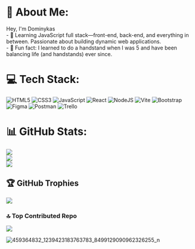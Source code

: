 # 💫 About Me:
Hey, I'm Dominykas<br>- 🌱 Learning JavaScript full stack—front-end, back-end, and everything in between. Passionate about building dynamic web applications.<br>- 🤸 Fun fact: I learned to do a handstand when I was 5 and have been balancing life (and handstands) ever since.

# 💻 Tech Stack:
![HTML5](https://img.shields.io/badge/html5-%23E34F26.svg?style=for-the-badge&logo=html5&logoColor=white) ![CSS3](https://img.shields.io/badge/css3-%231572B6.svg?style=for-the-badge&logo=css3&logoColor=white) ![JavaScript](https://img.shields.io/badge/javascript-%23323330.svg?style=for-the-badge&logo=javascript&logoColor=%23F7DF1E) ![React](https://img.shields.io/badge/react-%2320232a.svg?style=for-the-badge&logo=react&logoColor=%2361DAFB) ![NodeJS](https://img.shields.io/badge/node.js-6DA55F?style=for-the-badge&logo=node.js&logoColor=white) ![Vite](https://img.shields.io/badge/vite-%23646CFF.svg?style=for-the-badge&logo=vite&logoColor=white) ![Bootstrap](https://img.shields.io/badge/bootstrap-%238511FA.svg?style=for-the-badge&logo=bootstrap&logoColor=white) ![Figma](https://img.shields.io/badge/figma-%23F24E1E.svg?style=for-the-badge&logo=figma&logoColor=white) ![Postman](https://img.shields.io/badge/Postman-FF6C37?style=for-the-badge&logo=postman&logoColor=white) ![Trello](https://img.shields.io/badge/Trello-%23026AA7.svg?style=for-the-badge&logo=Trello&logoColor=white)
# 📊 GitHub Stats:

![](https://github-readme-stats.vercel.app/api?username=Kruminas&theme=radical&hide_border=false&include_all_commits=true&count_private=false)<br/>
![](https://github-readme-streak-stats.herokuapp.com/?user=Kruminas&theme=radical&hide_border=false)<br/>
![](https://github-readme-stats.vercel.app/api/top-langs/?username=Kruminas&theme=radical&hide_border=false&include_all_commits=true&count_private=false&layout=compact)

## 🏆 GitHub Trophies
![](https://github-profile-trophy.vercel.app/?username=Kruminas&theme=radical&no-frame=true&no-bg=false&margin-w=4)

### 🔝 Top Contributed Repo
![](https://github-contributor-stats.vercel.app/api?username=Kruminas&limit=5&theme=radical&combine_all_yearly_contributions=true)

<!-- Proudly created with GPRM ( https://gprm.itsvg.in ) -->
![459364832_1239423183763783_8499129090962326255_n](https://github.com/user-attachments/assets/e2390dd9-c1b7-4b5d-910f-01f8a1fc59a4)
